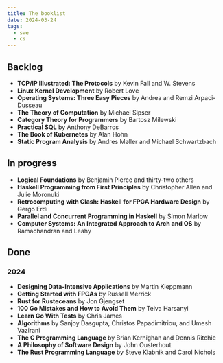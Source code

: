 ```yaml
---
title: The booklist
date: 2024-03-24
tags:
  - swe
  - cs
---
```


## Backlog
- **TCP/IP Illustrated: The Protocols** by Kevin Fall and W. Stevens
- **Linux Kernel Development** by Robert Love
- **Operating Systems: Three Easy Pieces** by Andrea and Remzi Arpaci-Dusseau
- **The Theory of Computation** by Michael Sipser
- **Category Theory for Programmers** by Bartosz Milewski
- **Practical SQL** by Anthony DeBarros
- **The Book of Kubernetes** by Alan Hohn
- **Static Program Analysis** by Andres Møller and Michael Schwartzbach

## In progress
- **Logical Foundations** by Benjamin Pierce and thirty-two others
- **Haskell Programming from First Principles** by Christopher Allen and Julie Moronuki
- **Retrocomputing with Clash: Haskell for FPGA Hardware Design** by Gergo Erdi
- **Parallel and Concurrent Programming in Haskell** by Simon Marlow
- **Computer Systems: An Integrated Approach to Arch and OS** by Ramachandran and Leahy

## Done

### 2024

- **Designing Data-Intensive Applications** by Martin Kleppmann
- **Getting Started with FPGAs** by Russell Merrick
- **Rust for Rusteceans** by Jon Gjengset
- **100 Go Mistakes and How to Avoid Them** by Teiva Harsanyi
- **Learn Go With Tests** by Chris James
- **Algorithms** by Sanjoy Dasgupta, Christos Papadimitriou, and Umesh Vazirani
- **The C Programming Language** by Brian Kernighan and Dennis Ritchie
- **A Philosophy of Software Design** by John Ousterhout
- **The Rust Programming Language** by Steve Klabnik and Carol Nichols
